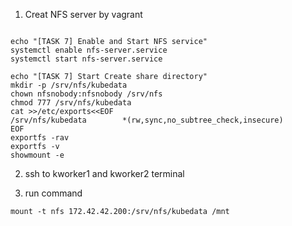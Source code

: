 1. Creat NFS server by vagrant 
```

echo "[TASK 7] Enable and Start NFS service"
systemctl enable nfs-server.service
systemctl start nfs-server.service

echo "[TASK 7] Start Create share directory"
mkdir -p /srv/nfs/kubedata
chown nfsnobody:nfsnobody /srv/nfs
chmod 777 /srv/nfs/kubedata
cat >>/etc/exports<<EOF
/srv/nfs/kubedata        *(rw,sync,no_subtree_check,insecure)
EOF
exportfs -rav
exportfs -v
showmount -e
```


2. ssh to kworker1 and kworker2 terminal

3. run command 
```
mount -t nfs 172.42.42.200:/srv/nfs/kubedata /mnt
```
